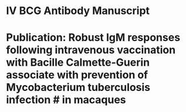 # IV BCG Antibody Manuscript

# Publication: Robust IgM responses following intravenous vaccination with Bacille Calmette-Guerin associate with prevention of Mycobacterium tuberculosis infection # in macaques
